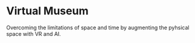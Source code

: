 # Virtual Museum

Overcoming the limitations of space and time by augmenting
the pyhsical space with VR and AI.